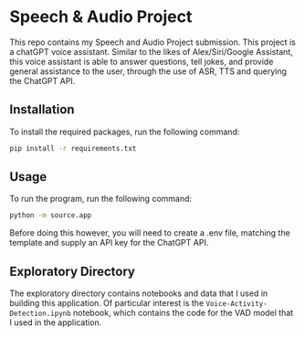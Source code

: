 # Speech & Audio Project

This repo contains my Speech and Audio Project submission. This project is a chatGPT voice assistant.
Similar to the likes of Alex/Siri/Google Assistant, this voice assistant is able to answer questions, tell jokes, and
provide general assistance to the user, through the use of ASR, TTS and querying the ChatGPT API.

## Installation

To install the required packages, run the following command:

```bash
pip install -r requirements.txt
```

## Usage

To run the program, run the following command:

```bash
python -m source.app
```

Before doing this however, you will need to create a .env file, matching the template and supply an API key for the
ChatGPT API.

## Exploratory Directory

The exploratory directory contains notebooks and data that I used in building this application.
Of particular interest is the `Voice-Activity-Detection.ipynb` notebook, which contains the code
for the VAD model that I used in the application.